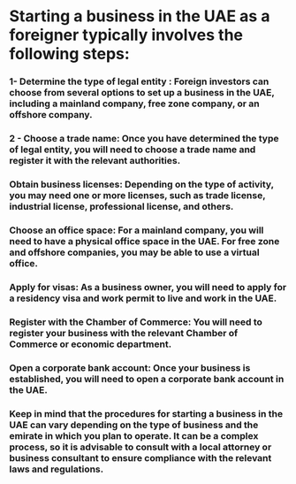 # Starting a business in the UAE as a foreigner typically involves the following steps:

### 1- Determine the type of legal entity : Foreign investors can choose from several options to set up a business in the UAE, including a mainland company, free zone company, or an offshore company.

### 2 - Choose a trade name: Once you have determined the type of legal entity, you will need to choose a trade name and register it with the relevant authorities.

### Obtain business licenses: Depending on the type of activity, you may need one or more licenses, such as trade license, industrial license, professional license, and others.

### Choose an office space: For a mainland company, you will need to have a physical office space in the UAE. For free zone and offshore companies, you may be able to use a virtual office.

### Apply for visas: As a business owner, you will need to apply for a residency visa and work permit to live and work in the UAE.

### Register with the Chamber of Commerce: You will need to register your business with the relevant Chamber of Commerce or economic department.

### Open a corporate bank account: Once your business is established, you will need to open a corporate bank account in the UAE.

### Keep in mind that the procedures for starting a business in the UAE can vary depending on the type of business and the emirate in which you plan to operate. It can be a complex process, so it is advisable to consult with a local attorney or business consultant to ensure compliance with the relevant laws and regulations.
